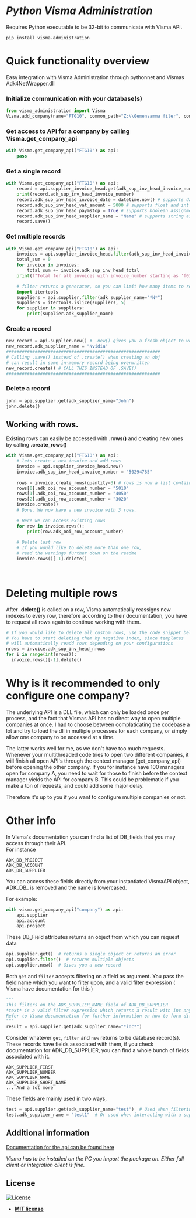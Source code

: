 
# *Python Visma Administration*  
Requires Python executable to be 32-bit to communicate with Visma API.  
```  
pip install visma-administration  
```  
  
# Quick functionality overview  
Easy integration with Visma Administration through pythonnet and Vismas Adk4NetWrapper.dll  

### Initialize communication with your database(s)
```py
from visma_administration import Visma
Visma.add_company(name="FTG10", common_path="Z:\\Gemensamma filer", company_path="Z:\\Företag\\FTG10")
```
### Get access to API for a company by calling Visma.get_company_api
```py
with Visma.get_company_api("FTG10") as api:
	pass
```
### Get a single record
```py
with Visma.get_company_api("FTG10") as api:
	record = api.supplier_invoice_head.get(adk_sup_inv_head_invoice_number="number")
	print(record.adk_sup_inv_head_invoice_number)
	record.adk_sup_inv_head_invoice_date = datetime.now() # supports date assignments  
	record.adk_sup_inv_head_vat_amount = 5000 # supports float and int 
	record.adk_sup_inv_head_paymstop = True # supports boolean assignments 
	record.adk_sup_inv_head_supplier_name = "Name" # supports string assignments 
	record.save()
```

### Get multiple records
```py
with Visma.get_company_api("FTG10") as api:
	invoices = api.supplier_invoice_head.filter(adk_sup_inv_head_invoice_number="f03*")
	total_sum = 0
	for invoice in invoices:
		total_sum += invoice.adk_sup_inv_head_total
	print(f"Total for all invoices with invoice_number starting as 'f03' is: {total_sum}")

	# filter returns a generator, so you can limit how many items to return
	import itertools  
	suppliers = api.supplier.filter(adk_supplier_name="*N*")  
	suppliers = itertools.islice(suppliers, 5)  
	for supplier in suppliers:  
		print(supplier.adk_supplier_name)  
```
### Create a record
```py
new_record = api.supplier.new() # .new() gives you a fresh object to work with
new_record.adk_supplier_name = "Nvidia"
###########################################################
# Calling .save() instead of .create() when creating an obj
# can result in some in-memory record being overwritten
new_record.create() # CALL THIS INSTEAD OF .SAVE()  
###########################################################
```

### Delete a record
```py
john = api.supplier.get(adk_supplier_name="John")
john.delete()
```

## Working with rows.
Existing rows can easily be accessed with **.rows()** and creating new ones by calling **.create_rows()**
```py
with Visma.get_company_api("FTG10") as api:
	# lets create a new invoice and add rows
	invoice = api.supplier_invoice_head.new()
	invoice.adk_sup_inv_head_invoice_number = "50294785"
	
	rows = invoice.create_rows(quantity=3) # rows is now a list containg 3 row objects!
	rows[0].adk_ooi_row_account_number = "5010"
	rows[1].adk_ooi_row_account_number = "4050"
	rows[2].adk_ooi_row_account_number = "3020"
	invoice.create()
	# Done. We now have a new invoice with 3 rows.

	# Here we can access existing rows
	for row in invoice.rows():
		print(row.adk_ooi_row_account_number)
	
	# Delete last row
	# If you would like to delete more than one row,
	# read the warnings further down on the readme 
	invoice.rows()[-1].delete()
	
	
```

# Deleting multiple rows
After **.delete()** is called on a row, Visma automatically reassigns new indexes to every row, therefore according to their documentation, you have to request all rows again to continue working with them.
```py
# If you would like to delete all custom rows, use the code snippet below.
# You have to start deleting them by negative index, since templates
# will automatically readd rows depending on your configurations
nrows = invoice.adk_sup_inv_head_nrows  
for i in range(int(nrows)):  
  invoice.rows()[-1].delete()
```

# Why is it recommended to only configure one company?

The underlying API is a DLL file, which can only be loaded once per process, and the fact that Vismas API has no direct way to open 
multiple companies at once.
I had to choose between complaticating the codebase a lot and try to load the dll in multiple processes for each company, or simply allow one company to be accessed at a time.

The latter works well for me, as we don't have too much requests. Whenever your multithreaded code tries to open two different companies, it will finish all open API's through the context manager (get_company_api) before opening the other company.
If you for instance have 100 managers open for company A, you need to wait for those to finish before the context manager yields the API for company B. This could be problematic if you make a ton of requests, and could add some major delay.

Therefore it's up to you if you want to configure multiple companies or not.

# Other info
In Visma's documentation you can find a list of DB_fields that you may access through their API.  
For instance  
```  
ADK_DB_PROJECT  
ADK_DB_ACCOUNT  
ADK_DB_SUPPLIER 
```  
  
You can access these fields directly from your instantiated VismaAPI object,   
ADK_DB_ is removed and the name is lowercased.  
  
For example:  
      
```py  
with visma.get_company_api("company") as api:
    api.supplier  
    api.account  
    api.project  
```  
  
These DB_Field attributes returns an object from which you can request data  
  
```py  
api.supplier.get()  # returns a single object or returns an error  
api.supplier.filter()  # returns multiple objects  
api.supplier.new()  # Gives you a new record  
```

Both `get` and `filter` accepts filtering on a field as argument.
You pass the field name which you want to filter upon, and a valid filter expression ( Visma have documentation for this )

```py
"""
This filters on the ADK_SUPPLIER_NAME field of ADK_DB_SUPPLIER
*text* is a valid filter expression which returns a result with inc anywhere inside of the name
Refer to Visma documentation for further information on how to form different types of filter expressions.
"""
result = api.supplier.get(adk_supplier_name="*inc*")
```

Consider whatever `get`, `filter` and `new` returns to be database record(s).
These records have fields associated with them, if you check documentation for ADK_DB_SUPPLIER, you can find a whole bunch of fields associated with it.
```
ADK_SUPPLIER_FIRST
ADK_SUPPLIER_NUMBER
ADK_SUPPLIER_NAME
ADK_SUPPLIER_SHORT_NAME
... And a lot more
```
These fields are mainly used in two ways,
```py
test = api.supplier.get(adk_supplier_name="test")  # Used when filtering
test.adk_supplier_name = "test1"  # Or used when interacting with a supplier record
```
 
  
## Additional information
  
[Documentation for the api can be found here](https://vismaspcs.se/support/utvecklarpaket-eget-bruk)  
  
*Visma has to be installed on the PC you import the package on. Either full client or integration client is fine.* 

  
## License  
  
[![License](http://img.shields.io/:license-mit-blue.svg?style=flat-square)](http://badges.mit-license.org)  
  
- **[MIT license](http://opensource.org/licenses/mit-license.php)**
